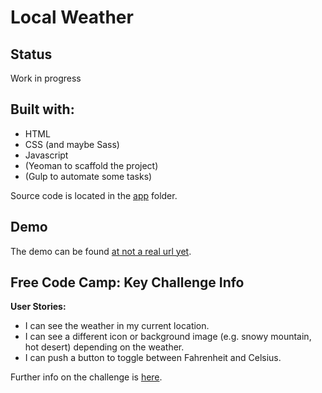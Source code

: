 # Local Weather

## Status
Work in progress

## Built with:
- HTML
- CSS (and maybe Sass)
- Javascript
- (Yeoman to scaffold the project)
- (Gulp to automate some tasks)

Source code is located in the [app](https://github.com/cubiio/fccfe-localWeather/tree/master/app) folder.

## Demo
The demo can be found [at not a real url yet](url).

## Free Code Camp: Key Challenge Info
**User Stories:**

- I can see the weather in my current location.
- I can see a different icon or background image (e.g. snowy mountain, hot desert) depending on the weather.
- I can push a button to toggle between Fahrenheit and Celsius.

Further info on the challenge is [here](https://www.freecodecamp.com/challenges/show-the-local-weather).



